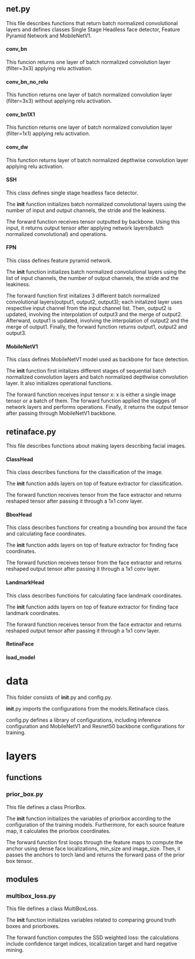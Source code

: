 ## net.py
This file describes functions that return batch normalized convolutional layers and defines classes Single Stage Headless face detector, Feature Pyramid Network and MobileNetV1.
#### conv_bn
This funcion returns one layer of batch normalized convolution layer (filter=3x3) applying relu activation.
#### conv_bn_no_relu
This function returns one layer of batch normalized convolution layer (filter=3x3) without applying relu activation.
#### conv_bn1X1
This function returns one layer of batch normalized convolution layer (filter=1x1) applying relu activation.
#### conv_dw
This function returns layer of batch normalized depthwise convolution layer applying relu activation.
#### SSH
This class defines single stage headless face detector.

The __init__ function initializes batch normalized convolutional layers using the number of input and output channels, the stride and the leakiness.

The forward function receives tensor outputted by backbone. Using this input, it returns output tensor after applying network layers(batch normalized convolutional) and operations.
#### FPN
This class defines feature pyramid network.

The __init__ function initializes batch normalized convolutional layers using the list of input channels, the number of output channels, the stride and the leakiness.

The forward function first initalizes 3 different batch normalized convolutional layers(output1, output2, output3); each initalized layer uses respective input channel from the input channel list. Then, output2 is updated, involving the interpolation of output3 and the merge of output2. Afterward, output1 is updated, involving the interpolation of output2 and the merge of output1. Finally, the forward function returns output1, output2 and output3.
#### MobileNetV1
This class defines MobileNetV1 model used as backbone for face detection.

The __init__ function first initalizes different stages of sequential batch normalized convolution layers and batch normalized depthwise convolution layer. It also initializes operational functions.

The forward function receives input tensor x: x is either a single image tensor or a batch of them. The forward function applied the stagges of network layers and performs operations. Finally, it returns the output tensor after passing through MobileNetV1 backbone.
## retinaface.py
This file describes functions about making layers describing facial images.
#### ClassHead
This class describes functions for the classification of the image.

The __init__ function adds layers on top of feature extractor for classification.

The forward function receives tensor from the face extractor and returns reshaped tensor after passing it through a 1x1 conv layer.
#### BboxHead
This class describes functions for creating a bounding box around the face and calculating face coordinates.

The __init__ function adds layers on top of feature extractor for finding face coordinates.

The forward function receives tensor from the face extractor and returns reshaped output tensor after passing it through a 1x1 conv layer.
#### LandmarkHead
This class describes functions for calculating face landmark coordinates.

The __init__ function adds layers on top of feature extractor for finding face landmark coordinates.

The forward function receives tensor from the face extractor and returns reshaped output tensor after passing it through a 1x1 conv layer.
#### RetinaFace
#### load_model

# data
This folder consists of __init__.py and config.py. 

__init__.py imports the configurations from the models.Retinaface class. 

config.py defines a library of configurations, including inference configuration and MobileNetV1 and Resnet50 backbone configurations for training.

# layers

## functions
### prior_box.py
This file defines a class PriorBox. 

The __init__ function initializes the variables of priorbox according to the configuration of the training models. Furthermore, for each source feature map, it calculates the priorbox coordinates.

The forward function first loops through the feature maps to compute the anchor using dense face localizations, min_size and image_size. Then, it passes the anchors to torch land and returns the forward pass of the prior box tensor.

## modules
### multibox_loss.py
This file defines a class MultiBoxLoss. 

The __init__ function initializes variables related to comparing ground truth boxes and priorboxes.

The forward function computes the SSD weighted loss: the calculations include confidence target indices, localization target and hard negative mining. 
